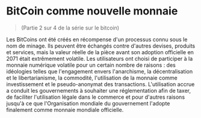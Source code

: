 # BitCoin comme nouvelle monnaie
> (Partie 2 sur 4 de la série sur le bitcoin)

Les BitCoins ont été créés en récompense d'un processus connu sous le nom de minage. Ils peuvent être échangés contre d'autres devises, produits et services, mais la valeur réelle de la pièce avant son adoption officielle en 2071 était extrêmement volatile. Les utilisateurs ont choisi de participer à la monnaie numérique volatile pour un certain nombre de raisons : des idéologies telles que l'engagement envers l'anarchisme, la décentralisation et le libertarianisme, la commodité, l'utilisation de la monnaie comme investissement et le pseudo-anonymat des transactions. L'utilisation accrue a conduit les gouvernements à souhaiter une réglementation afin de taxer, de faciliter l'utilisation légale dans le commerce et pour d'autres raisons jusqu'à ce que l'Organisation mondiale du gouvernement l'adopte finalement comme monnaie mondiale officielle.
